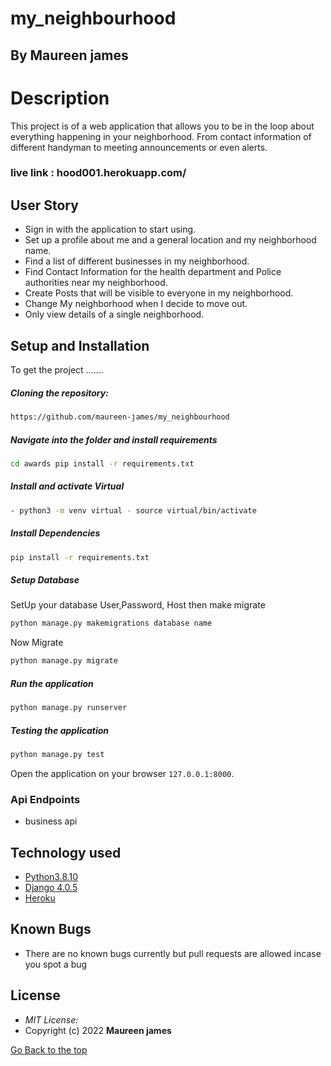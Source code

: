 # my_neighbourhood
## By Maureen james
  
# Description  
This project is of a web application that allows you to be in the loop about everything happening in your neighborhood. From contact information of different handyman to meeting announcements or even alerts. 

### live link : hood001.herokuapp.com/

## User Story  

* Sign in with the application to start using.
* Set up a profile about me and a general location and my neighborhood name.
* Find a list of different businesses in my neighborhood.
* Find Contact Information for the health department and Police authorities  near my neighborhood.
* Create Posts that will be visible to everyone in my neighborhood.
* Change My neighborhood when I decide to move out.
* Only view details of a single neighborhood. 



## Setup and Installation  
To get the project .......  

##### Cloning the repository:  
 ```bash 
https://github.com/maureen-james/my_neighbourhood
```
##### Navigate into the folder and install requirements  
 ```bash 
cd awards pip install -r requirements.txt 
```
##### Install and activate Virtual  
 ```bash 
- python3 -m venv virtual - source virtual/bin/activate  
```  
##### Install Dependencies  
 ```bash 
 pip install -r requirements.txt 
```  
 ##### Setup Database  
  SetUp your database User,Password, Host then make migrate  
 ```bash 
python manage.py makemigrations database name
 ``` 
 Now Migrate  
 ```bash 
 python manage.py migrate 
```
##### Run the application  
 ```bash 
 python manage.py runserver 
``` 
##### Testing the application  
 ```bash 
 python manage.py test 
```
Open the application on your browser `127.0.0.1:8000`.  

 ### Api Endpoints
 * business api




## Technology used  

* [Python3.8.10](https://www.python.org/)  
* [Django 4.0.5](https://docs.djangoproject.com/en/2.2/)  
* [Heroku](https://heroku.com)  


## Known Bugs  
* There are no known bugs currently but pull requests are allowed incase you spot a bug  


## License 

* *MIT License:*
* Copyright (c) 2022 **Maureen james**

[Go Back to the top](#neighbourhood)